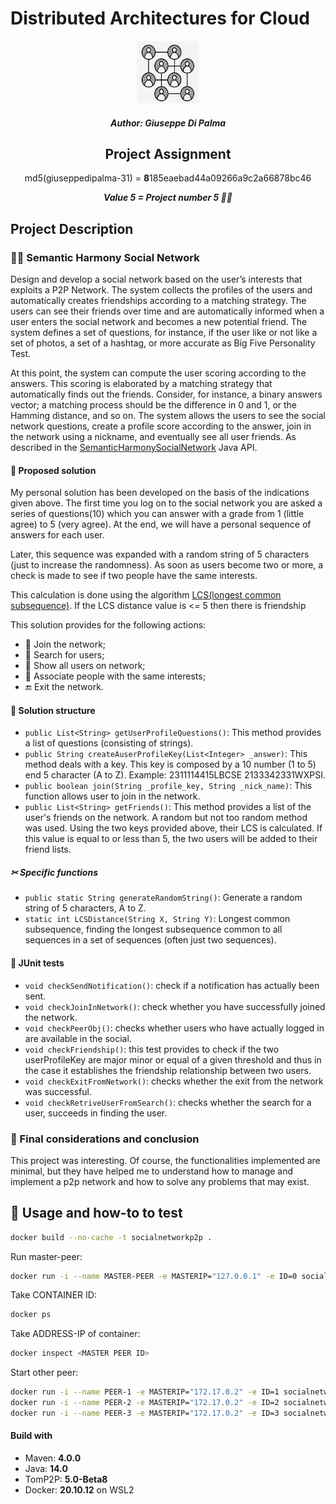 # Distributed Architectures for Cloud

<div align="center">
    <img src="socialN.png" alt="Logo" width="100" height="100">
</a>

##### Author: Giuseppe Di Palma

## Project Assignment

md5(giuseppedipalma-31) = **8**185eaebad44a09266a9c2a66878bc46

***Value 5 = Project number 5 🤦‍♂️***

</div>

## Project Description

### 👨‍🏫 Semantic Harmony Social Network

Design and develop a social network based on the user’s interests that exploits a P2P Network. The system collects the profiles of the users and automatically creates friendships according to a matching strategy. The users can see their friends over time and are automatically informed when a user enters the social network and becomes a new potential friend. The system defines a set of questions, for instance, if the user like or not like a set of photos, a set of a hashtag, or more accurate as Big Five Personality Test.

At this point, the system can compute the user scoring according to the answers. This scoring is elaborated by a matching strategy that automatically finds out the friends. Consider, for instance, a binary answers vector; a matching process should be the difference in 0 and 1, or the Hamming distance, and so on. The system allows the users to see the social network questions, create a profile score according to the answer, join in the network using a nickname, and eventually see all user friends. As described in the [SemanticHarmonySocialNetwork](https://github.com/spagnuolocarmine/distributedsystems_class_2020/blob/master/homework/SemanticHarmonySocialNetwork.java) Java API.

#### 🚀 Proposed solution

My personal solution has been developed on the basis of the indications given above. The first time you log on to the social network you are asked a series of questions(10) which you can answer with a grade from 1 (little agree) to 5 (very agree). At the end, we will have a personal sequence of answers for each user.

Later, this sequence was expanded with a random string of 5 characters (just to increase the randomness).
As soon as users become two or more, a check is made to see if two people have the same interests.

This calculation is done using the algorithm [LCS(longest common subsequence)](https://en.wikipedia.org/wiki/Longest_common_subsequence_problem).
If the LCS distance value is <= 5 then there is friendship

This solution provides for the following actions:

- 🚪 Join the network;
- 🔬 Search for users;
- 🥅 Show all users on network;
- 🎼 Associate people with the same interests;
- 🔚 Exit the network.

#### 🧰 Solution structure

- `public List<String> getUserProfileQuestions()`: This method provides a list of questions (consisting of strings).
- `public String createAuserProfileKey(List<Integer> _answer)`: This method deals with a key. This key is composed by a 10 number (1 to 5) end 5 character (A to Z). Example: 2311114415LBCSE 2133342331WXPSI.
- `public boolean join(String _profile_key, String _nick_name)`: This function allows user to join in the network.
- `public List<String> getFriends()`: This method provides a list of the user's friends on the network. A random but not too random method was used. Using the two keys provided above, their LCS is calculated. If this value is equal to or less than 5, the two users will be added to their friend lists.

##### ✂ Specific functions

- `public static String generateRandomString()`: Generate a random string of 5 characters, A to Z.
- `static int LCSDistance(String X, String Y)`: Longest common subsequence, finding the longest subsequence common to all sequences in a set of sequences (often just two sequences).

#### 🧪 JUnit tests

- `void checkSendNotification()`: check if a notification has actually been sent.
- `void checkJoinInNetwork()`: check whether you have successfully joined the network.
- `void checkPeerObj()`: checks whether users who have actually logged in are available in the social.
- `void checkFriendship()`:  this test provides to check if the two userProfileKey are major minor or equal of a given threshold and thus in the case it establishes the friendship relationship between two users.
- `void checkExitFromNetwork()`: checks whether the exit from the network was successful.
- `void checkRetriveUserFromSearch()`: checks whether the search for a user, succeeds in finding the user.

### 📜 Final considerations and conclusion

This project was interesting. Of course, the functionalities implemented are minimal, but they have helped me to understand how to manage and implement a p2p network and how to solve any problems that may exist.

## 🐲 Usage and how-to to test

```bash
docker build --no-cache -t socialnetworkp2p .
```

Run master-peer:

```bash
docker run -i --name MASTER-PEER -e MASTERIP="127.0.0.1" -e ID=0 socialnetworkp2p
```

Take CONTAINER ID:

```bash
docker ps
```

Take ADDRESS-IP of container:

```bash
docker inspect <MASTER PEER ID>
```

Start other peer:

```bash
docker run -i --name PEER-1 -e MASTERIP="172.17.0.2" -e ID=1 socialnetworkp2p
docker run -i --name PEER-2 -e MASTERIP="172.17.0.2" -e ID=2 socialnetworkp2p
docker run -i --name PEER-3 -e MASTERIP="172.17.0.2" -e ID=3 socialnetworkp2p
```

#### Build with

- Maven: **4.0.0**
- Java: **14.0**
- TomP2P: **5.0-Beta8**
- Docker: **20.10.12** on WSL2
